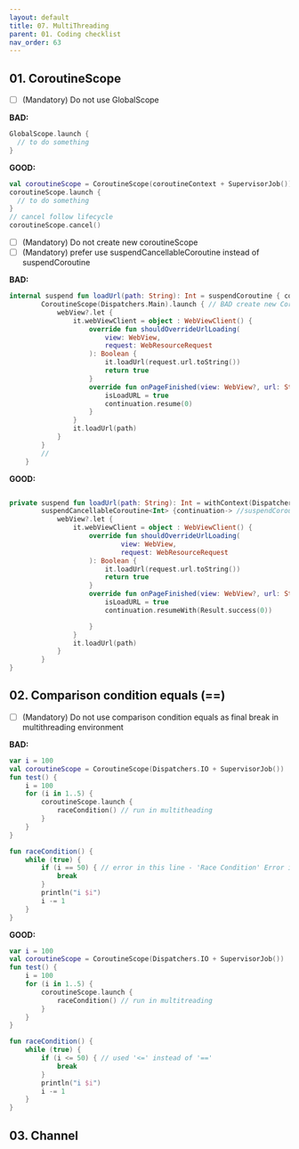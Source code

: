 ```yaml
---
layout: default
title: 07. MultiThreading
parent: 01. Coding checklist
nav_order: 63
---
```


## 01. CoroutineScope

- [ ] (Mandatory) Do not use GlobalScope

__BAD:__

```kotlin
GlobalScope.launch {
  // to do something
}
```

__GOOD:__

```kotlin
val coroutineScope = CoroutineScope(coroutineContext + SupervisorJob()) // or using coroutine scope follow lifecycle
coroutineScope.launch {
  // to do something  
}
// cancel follow lifecycle
coroutineScope.cancel() 
```



- [ ] (Mandatory) Do not create new coroutineScope
- [ ] (Mandatory) prefer use suspendCancellableCoroutine instead of suspendCoroutine

__BAD:__

```kotlin
internal suspend fun loadUrl(path: String): Int = suspendCoroutine { continuation ->
        CoroutineScope(Dispatchers.Main).launch { // BAD create new CoroutineScope(Dispatchers.Main)
            webView?.let {
                it.webViewClient = object : WebViewClient() {
                    override fun shouldOverrideUrlLoading(
                        view: WebView,
                        request: WebResourceRequest
                    ): Boolean {
                        it.loadUrl(request.url.toString())
                        return true
                    }
                    override fun onPageFinished(view: WebView?, url: String?) {
                        isLoadURL = true
                        continuation.resume(0)
                    }
                }
                it.loadUrl(path)
            }
        }
        //
    }
```

__GOOD:__

```kotlin

private suspend fun loadUrl(path: String): Int = withContext(Dispatchers.Main) { 
        suspendCancellableCoroutine<Int> {continuation-> //suspendCoroutine => suspendCancellableCoroutine
            webView?.let {
                it.webViewClient = object : WebViewClient() {
                    override fun shouldOverrideUrlLoading(
                            view: WebView,
                            request: WebResourceRequest
                    ): Boolean {
                        it.loadUrl(request.url.toString())
                        return true
                    }
                    override fun onPageFinished(view: WebView?, url: String?) {
                        isLoadURL = true
                        continuation.resumeWith(Result.success(0))

                    }
                }
                it.loadUrl(path)
            }
        }
}
```

## 02. Comparison condition equals (==)

- [ ] (Mandatory) Do not use comparison condition equals as final break in multithreading environment

__BAD:__

```kotlin
var i = 100
val coroutineScope = CoroutineScope(Dispatchers.IO + SupervisorJob())
fun test() {
    i = 100
    for (i in 1..5) {
        coroutineScope.launch {
            raceCondition() // run in multitheading
        }
    }
}

fun raceCondition() {
    while (true) {
        if (i == 50) { // error in this line - 'Race Condition' Error is still to happen 
            break
        }
        println("i $i")
        i -= 1
    }
}
```
__GOOD:__

```kotlin
var i = 100
val coroutineScope = CoroutineScope(Dispatchers.IO + SupervisorJob())
fun test() {
    i = 100
    for (i in 1..5) {
        coroutineScope.launch {
            raceCondition() // run in multitreading
        }
    }
}

fun raceCondition() {
    while (true) {
        if (i <= 50) { // used '<=' instead of '=='
            break
        }
        println("i $i")
        i -= 1
    }
}
```

## 03. Channel